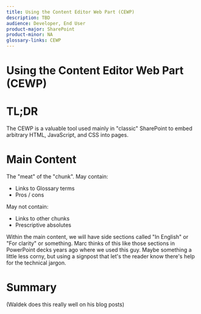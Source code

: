```yaml
---
title: Using the Content Editor Web Part (CEWP) 
description: TBD
audience: Developer, End User
product-major: SharePoint
product-minor: NA
glossary-links: CEWP
---
```

 
# Using the Content Editor Web Part (CEWP) 
 
# TL;DR
The CEWP is a valuable tool used mainly in "classic" SharePoint to embed arbitrary HTML, JavaScript, and CSS into pages.
 
# Main Content
 
The "meat" of the "chunk".
May contain:
* Links to Glossary terms
* Pros / cons
 
May not contain:
* Links to other chunks
* Prescriptive absolutes
 
Within the main content, we will have side sections called "In English" or "For clarity" or something. Marc thinks of this like those sections in PowerPoint decks years ago where we used this guy. Maybe something a little less corny, but using a signpost that let's the reader know there's help for the technical jargon.
 
# Summary
(Waldek does this really well on his blog posts)
